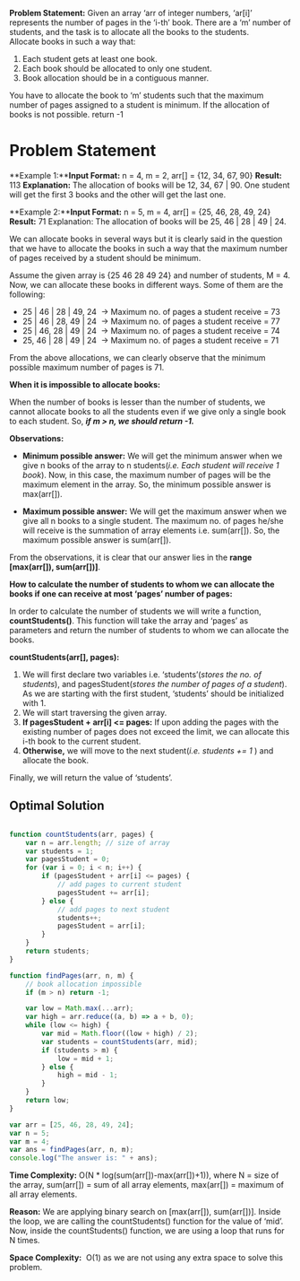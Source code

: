 **Problem Statement:** Given an array ‘arr of integer numbers, ‘ar[i]’ represents the number of pages in the ‘i-th’ book. There are a ‘m’ number of students, and the task is to allocate all the books to the students.  
Allocate books in such a way that:

1. Each student gets at least one book.
2. Each book should be allocated to only one student.
3. Book allocation should be in a contiguous manner.

You have to allocate the book to ‘m’ students such that the maximum number of pages assigned to a student is minimum. If the allocation of books is not possible. return -1

# Problem Statement
**Example 1:****Input Format:** n = 4, m = 2, arr[] = {12, 34, 67, 90}
**Result:** 113
**Explanation:** The allocation of books will be 12, 34, 67 | 90. One student will get the first 3 books and the other will get the last one.

**Example 2:****Input Format:** n = 5, m = 4, arr[] = {25, 46, 28, 49, 24}
**Result:** 71
Explanation: The allocation of books will be 25, 46 | 28 | 49 | 24.

We can allocate books in several ways but it is clearly said in the question that we have to allocate the books in such a way that the maximum number of pages received by a student should be minimum.

Assume the given array is {25 46 28 49 24} and number of students, M = 4. Now, we can allocate these books in different ways. Some of them are the following:

- 25 | 46 | 28 | 49, 24  → Maximum no. of pages a student receive = 73
- 25 | 46 | 28, 49 | 24  → Maximum no. of pages a student receive = 77
- 25 | 46, 28 | 49 | 24  → Maximum no. of pages a student receive = 74
- 25, 46 | 28 | 49 | 24  → Maximum no. of pages a student receive = 71

From the above allocations, we can clearly observe that the minimum possible maximum number of pages is 71.

**When it is impossible to allocate books:**

When the number of books is lesser than the number of students, we cannot allocate books to all the students even if we give only a single book to each student. So, **_if m > n, we should return -1._**

**Observations:**

- **Minimum possible answer:** We will get the minimum answer when we give n books of the array to n students(_i.e. Each student will receive 1 book_). Now, in this case, the maximum number of pages will be the maximum element in the array. So, the minimum possible answer is max(arr[]).  
    
- **Maximum possible answer:** We will get the maximum answer when we give all n books to a single student. The maximum no. of pages he/she will receive is the summation of array elements i.e. sum(arr[]). So, the maximum possible answer is sum(arr[]).

From the observations, it is clear that our answer lies in the **range [max(arr[]), sum(arr[])]**.

**How to calculate the number of students to whom we can allocate the books if one can receive at most ‘pages’ number of pages:**

In order to calculate the number of students we will write a function, **countStudents()**. This function will take the array and ‘pages’ as parameters and return the number of students to whom we can allocate the books.

**countStudents(arr[], pages):**

1. We will first declare two variables i.e. ‘students’(_stores the no. of students_), and pagesStudent(_stores the number of pages of a student_). As we are starting with the first student, ‘students’ should be initialized with 1.
2. We will start traversing the given array.
3. **If pagesStudent + arr[i] <= pages:** If upon adding the pages with the existing number of pages does not exceed the limit, we can allocate this i-th book to the current student.
4. **Otherwise,** we will move to the next student(_i.e. students += 1_ ) and allocate the book.

Finally, we will return the value of ‘students’.

## Optimal Solution

```Javascript

function countStudents(arr, pages) {
    var n = arr.length; // size of array
    var students = 1;
    var pagesStudent = 0;
    for (var i = 0; i < n; i++) {
        if (pagesStudent + arr[i] <= pages) {
            // add pages to current student
            pagesStudent += arr[i];
        } else {
            // add pages to next student
            students++;
            pagesStudent = arr[i];
        }
    }
    return students;
}

function findPages(arr, n, m) {
    // book allocation impossible
    if (m > n) return -1;

    var low = Math.max(...arr);
    var high = arr.reduce((a, b) => a + b, 0);
    while (low <= high) {
        var mid = Math.floor((low + high) / 2);
        var students = countStudents(arr, mid);
        if (students > m) {
            low = mid + 1;
        } else {
            high = mid - 1;
        }
    }
    return low;
}

var arr = [25, 46, 28, 49, 24];
var n = 5;
var m = 4;
var ans = findPages(arr, n, m);
console.log("The answer is: " + ans);

```

**Time Complexity:** O(N * log(sum(arr[])-max(arr[])+1)), where N = size of the array, sum(arr[]) = sum of all array elements, max(arr[]) = maximum of all array elements.  

**Reason:** We are applying binary search on [max(arr[]), sum(arr[])]. Inside the loop, we are calling the countStudents() function for the value of ‘mid’. Now, inside the countStudents() function, we are using a loop that runs for N times.

**Space Complexity:**  O(1) as we are not using any extra space to solve this problem.